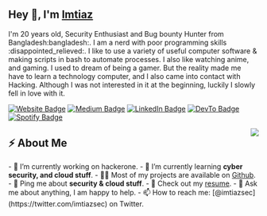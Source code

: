 <h2>Hey 👋, I'm <a href="https://github.com/imtiazsec">Imtiaz</a></h2>
<p>I'm 20 years old, Security Enthusiast and Bug bounty Hunter from Bangladesh:bangladesh:. I am a nerd with poor programming skills :disappointed_relieved:. I like to use a variety of useful computer software & making scripts in bash to automate processes. I also like watching anime, and gaming. I used to dream of being a gamer. But the reality made me have to learn a technology computer, and I also came into contact with Hacking. Although I was not interested in it at the beginning, luckily I slowly fell in love with it.</p>

<p><a href="https://stanleylim.me"><img src="https://img.shields.io/badge/-stanleylim.me-4E69C8?style=flat-square&amp;labelColor=4E69C8&amp;logo=Firefox&amp;link=https://stanleylim.me" alt="Website Badge"></a> <a href="https://medium.com/@serbis"><img src="https://img.shields.io/badge/-@serbis-14c767?style=flat-square&amp;labelColor=14c767&amp;logo=Medium&amp;link=https://medium.com/@serbis" alt="Medium Badge"></a> <a href="https://www.linkedin.com/in/serbis/"><img src="https://img.shields.io/badge/-@serbis-0077B5?style=flat-square&amp;labelColor=0077B5&amp;logo=LinkedIn&amp;link=https://www.linkedin.com/in/serbis/" alt="LinkedIn Badge"></a> <a href="https://dev.to/spiderpig86"><img src="https://img.shields.io/badge/-@spiderpig86-0A0A0A?style=flat-square&amp;labelColor=0A0A0A&amp;logo=dev.to&amp;link=https://dev.to/spiderpig86" alt="DevTo Badge"></a> <a href="https://open.spotify.com/user/1235099575"><img src="https://img.shields.io/badge/-@Stanley%20Lim-1ED760?style=flat-square&amp;labelColor=fff&amp;logo=Spotify&amp;link=https://open.spotify.com/user/1235099575" alt="Spotify Badge"></a></p>
<img align="right" src="https://media1.giphy.com/media/13HgwGsXF0aiGY/giphy.gif" />

<h2>⚡️ About Me</h2>
- 🔭 I’m currently working on hackerone.
- 🧐 I’m currently learning <strong>cyber security, and cloud stuff</strong>.
- 👨‍💻 Most of my projects are available on <a href="https://github.com/imtiazsec">Github</a>.
- 💬 Ping me about <strong>security & cloud stuff</strong>.
- 📙 Check out my <a href="https://www.stanleylim.me/resume/resume.pdf">resume</a>.
- 💬 Ask me about anything, I am happy to help.
- 📫 How to reach me: [@imtiazsec](https://twitter.com/imtiazsec) on Twitter.
